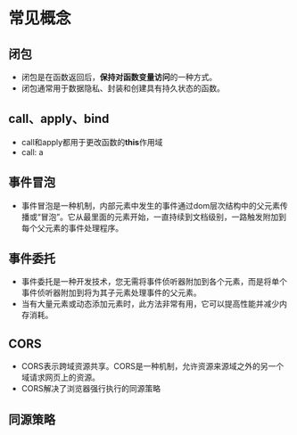 # 常见概念

## 闭包

- 闭包是在函数返回后，**保持对函数变量访问**的一种方式。
- 闭包通常用于数据隐私、封装和创建具有持久状态的函数。

## call、apply、bind

- call和apply都用于更改函数的**this**作用域
- call: a

## 事件冒泡

- 事件冒泡是一种机制，内部元素中发生的事件通过dom层次结构中的父元素传播或“冒泡”。它从最里面的元素开始，一直持续到文档级别，一路触发附加到每个父元素的事件处理程序。

## 事件委托

- 事件委托是一种开发技术，您无需将事件侦听器附加到各个元素，而是将单个事件侦听器附加到将为其子元素处理事件的父元素。
- 当有大量元素或动态添加元素时，此方法非常有用，它可以提高性能并减少内存消耗。

## CORS

- CORS表示跨域资源共享。CORS是一种机制，允许资源来源域之外的另一个域请求网页上的资源。
- CORS解决了浏览器强行执行的同源策略

## 同源策略



